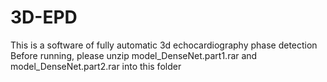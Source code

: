 # 3D-EPD
   This is a software of  fully automatic 3d echocardiography phase detection  
   Before running, please unzip model_DenseNet.part1.rar and model_DenseNet.part2.rar into this folder
